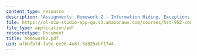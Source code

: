 ```yaml
---
content_type: resource
description: 'Assignments: Homework 2 - Information Hiding, Exceptions'
file: https://ol-ocw-studio-app-qa.s3.amazonaws.com/courses/hst-952-computing-for-biomedical-scientists-fall-2002/afbbfbfdfa9eee964e6f5d8254bf1744_homework2.pdf
file_type: application/pdf
resourcetype: Document
title: homework2.pdf
uid: afbbfbfd-fa9e-ee96-4e6f-5d8254bf1744
---
```

